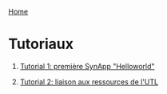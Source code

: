 [Home](../sitemap.md)

# Tutoriaux

1. [Tutorial 1: première SynApp "Helloworld"](tuto01/index.md)

2. [Tutorial 2: liaison aux ressources de l'UTL](tuto02/index.md)